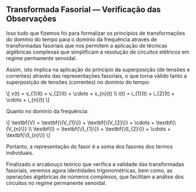 ## Transformada Fasorial — Verificação das Observações

<div class="regular">

Isso tudo que fizemos foi para formalizar os princípios de transformações do domínio do tempo para o domínio da frequência através de transformadas fasoriais que nos permitem a aplicação de técnicas algébricas complexas que simplificam a resolução de circuitos elétricos em regime permanente senoidal.

Assim, isto implica na aplicação do princípio da superposição (de tensões e correntes) através das representações fasoriais, o que torna válido tanto a superposição de tensões (correntes) no domínio do tempo:

\\[
    v(t) = v_{1}(t) + v_{2}(t) + \cdots + v_{n}(t) \\\\
    i(t) = i_{1}(t) + i_{2}(t) + \cdots + i_{n}(t)
\\]

Quanto no domínio da frequência:

\\[
    \textbf{V} = \textbf{\\(V_{1}\\)} + \textbf{\\(V_{2}\\)} + \cdots + \textbf{\\(V_{n}\\)} \\\\
    \textbf{I} = \textbf{\\(I_{1}\\)} + \textbf{\\(I_{2}\\)} + \cdots + \textbf{\\(I_{n}\\)}
\\]

Portanto, a representação do fasor é a soma dos fasores dos termos individuais.

Finalizado o arcabouço teórico que verifica a validade das transformadas fasoriais, veremos agora identidades trigonométricas, bem como, as operações algébricas de números complexos, que facilitam a análise dos circuitos no regime permanente senoidal.

</div>
